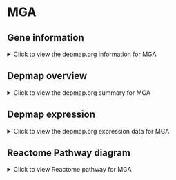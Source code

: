 <h1>MGA</h1>

<h2>Gene information</h2>
<details>
  <summary>Click to view the depmap.org information for MGA</summary>
  <iframe src="https://depmap.org/portal/gene/MGA?tab=about" style="border:none;width:100%;height:800px"></iframe>
</details>

<h2>Depmap overview</h2>
<details>
  <summary>Click to view the depmap.org summary for MGA</summary>
  <iframe src="https://depmap.org/portal/gene/MGA?tab=overview" style="border:none;width:100%;height:800px"></iframe>
</details>

<h2>Depmap expression</h2>
<details>
  <summary>Click to view the depmap.org expression data for MGA</summary>
  <iframe src="https://depmap.org/portal/gene/MGA?tab=characterization" style="border:none;width:100%;height:800px"></iframe>
</details>



<h2>Reactome Pathway diagram</h2>
<details>
  <summary>Click to view Reactome pathway for MGA</summary>
  <p>Transcriptional Regulation by E2F6</p>
  <iframe src="https://reactome.org/PathwayBrowser/#/R-HSA-8953750" style="border:none;width:100%;height:800px"></iframe>
</details>



